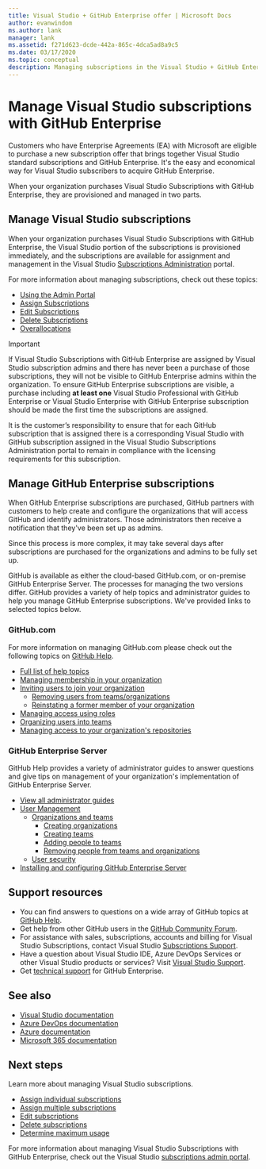 ```yaml
---
title: Visual Studio + GitHub Enterprise offer | Microsoft Docs
author: evanwindom
ms.author: lank
manager: lank
ms.assetid: f271d623-dcde-442a-865c-4dca5ad8a9c5
ms.date: 03/17/2020
ms.topic: conceptual
description: Managing subscriptions in the Visual Studio + GitHub Enterprise offer
---
```


# Manage Visual Studio subscriptions with GitHub Enterprise
Customers who have Enterprise Agreements (EA) with Microsoft are eligible to purchase a new subscription offer that brings together Visual Studio standard subscriptions and GitHub Enterprise. It's the easy and economical way for Visual Studio subscribers to acquire GitHub Enterprise. 

When your organization purchases Visual Studio Subscriptions with GitHub Enterprise, they are provisioned and managed in two parts.

## Manage Visual Studio subscriptions
When your organization purchases Visual Studio Subscriptions with GitHub Enterprise, the Visual Studio portion of the subscriptions is provisioned immediately, and the subscriptions are available for assignment and management in the Visual Studio [Subscriptions Administration](https://manage.visualstudio.com) portal. 

For more information about managing subscriptions, check out these topics:
- [Using the Admin Portal](using-admin-portal.md)
- [Assign Subscriptions](assign-license.md)
- [Edit Subscriptions](edit-license.md)
- [Delete Subscriptions](delete-license.md)
- [Overallocations](handle-overclaimed-license.md)

> [!Important]
> If Visual Studio Subscriptions with GitHub Enterprise are assigned by Visual Studio subscription admins and there has never been a purchase of those subscriptions, they will not be visible to GitHub Enterprise admins within the organization. To ensure GitHub Enterprise subscriptions are visible, a purchase including **at least one** Visual Studio Professional with GitHub Enterprise or Visual Studio Enterprise with GitHub Enterprise subscription should be made the first time the subscriptions are assigned.  
>
> It is the customer’s responsibility to ensure that for each GitHub subscription that is assigned there is a corresponding Visual Studio with GitHub subscription assigned in the Visual Studio Subscriptions Administration portal to remain in compliance with the licensing requirements for this subscription.

## Manage GitHub Enterprise subscriptions
When GitHub Enterprise subscriptions are purchased, GitHub partners with customers to help create and configure the organizations that will access GitHub and identify administrators.  Those administrators then receive a notification that they've been set up as admins.  

Since this process is more complex, it may take several days after subscriptions are purchased for the organizations and admins to be fully set up.

GitHub is available as either the cloud-based GitHub.com, or on-premise GitHub Enterprise Server.  The processes for managing the two versions differ.  GitHub provides a variety of help topics and administrator guides to help you manage GitHub Enterprise subscriptions.  We've provided links to selected topics below.  

### GitHub.com 
For more information on managing GitHub.com please check out the following topics on [GitHub Help](https://help.github.com/en).
+ [Full list of help topics](https://help.github.com/en)
+ [Managing membership in your organization](https://help.github.com/en/articles/managing-membership-in-your-organization)
+ [Inviting users to join your organization](https://help.github.com/en/articles/inviting-users-to-join-your-organization)
  - [Removing users from teams/organizations](https://help.github.com/en/articles/removing-a-member-from-your-organization)
  - [Reinstating a former member of your organization](https://help.github.com/en/articles/reinstating-a-former-member-of-your-organization)
+ [Managing access using roles](https://help.github.com/en/articles/managing-peoples-access-to-your-organization-with-roles)
+ [Organizing users into teams](https://help.github.com/en/articles/organizing-members-into-teams)
+ [Managing access to your organization's repositories](https://help.github.com/en/articles/managing-access-to-your-organizations-repositories)

### GitHub Enterprise Server
GitHub Help provides a variety of administrator guides to answer questions and give tips on management of your organization's implementation of GitHub Enterprise Server.

+ [View all administrator guides](https://help.github.com/en/enterprise/2.16/admin)
+ [User Management](https://help.github.com/en/enterprise/2.16/admin/user-management)
  - [Organizations and teams](https://help.github.com/en/enterprise/2.16/admin/user-management/organizations-and-teams)
    - [Creating organizations](https://help.github.com/en/enterprise/2.16/admin/user-management/creating-organizations)
    - [Creating teams](https://help.github.com/en/enterprise/2.16/admin/user-management/creating-teams)
    - [Adding people to teams](https://help.github.com/en/enterprise/2.16/admin/user-management/adding-people-to-teams)
    - [Removing people from teams and organizations](https://help.github.com/en/enterprise/2.16/admin/user-management/removing-users-from-teams-and-organizations)
  - [User security](https://help.github.com/en/enterprise/2.16/admin/user-management/user-security)
+ [Installing and configuring GitHub Enterprise Server](https://help.github.com/en/enterprise/2.16/admin/installation)

## Support resources

- You can find answers to questions on a wide array of GitHub topics at [GitHub Help](https://help.github.com/en).
- Get help from other GitHub users in the [GitHub Community Forum](https://github.community/).
- For assistance with sales, subscriptions, accounts and billing for Visual Studio Subscriptions, contact Visual Studio [Subscriptions Support](https://visualstudio.microsoft.com/subscriptions/support/).
- Have a question about Visual Studio IDE, Azure DevOps Services or other Visual Studio products or services?  Visit [Visual Studio Support](https://visualstudio.microsoft.com/support/).
- Get [technical support](https://support.microsoft.com/en-us/supportforbusiness/productselection?sapId=b77fe80f-5417-80bd-4b2a-275cf0018c24) for GitHub Enterprise.   

## See also

- [Visual Studio documentation](https://docs.microsoft.com/visualstudio/)
- [Azure DevOps documentation](https://docs.microsoft.com/azure/devops/)
- [Azure documentation](https://docs.microsoft.com/azure/)
- [Microsoft 365 documentation](https://docs.microsoft.com/microsoft-365/)

## Next steps

Learn more about managing Visual Studio subscriptions.
- [Assign individual subscriptions](assign-license.md)
- [Assign multiple subscriptions](assign-license-bulk.md)
- [Edit subscriptions](edit-license.md)
- [Delete subscriptions](delete-license.md)
- [Determine maximum usage](maximum-usage.md)

For more information about managing Visual Studio Subscriptions with GitHub Enterprise, check out the Visual Studio [subscriptions admin portal](https://visualstudio.microsoft.com/subscriptions-administration/).


